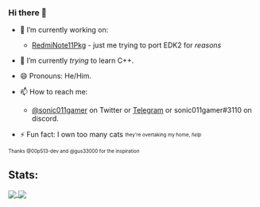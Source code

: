 ### Hi there 👋
- 🔭 I’m currently working on:
  -  [RedmiNote11Pkg](https://github.com/sonic011gamer/RedmiNote11Pkg) - just me trying to port EDK2 for *reasons*


- 🌱 I’m currently *trying* to learn C++.


- 😄 Pronouns: He/Him.


- 📫 How to reach me: 
  - [@sonic011gamer](https://twitter.com/sonic011gamer) on Twitter or [Telegram](https://t.me/sonic011gamer) or sonic011gamer#3110 on discord.
  
- ⚡ Fun fact: I own too many cats <sub><sup>they're overtaking my home, *help*</sup></sub>

<sub><sup>Thanks @00p513-dev and @gus33000 for the inspiration</sup></sub>

Stats:
-----

<a href="https://github.com/sonic011gamer">
  <img align="center" src="https://github-readme-stats.vercel.app/api/top-langs/?username=sonic011gamer&langs_count=14&theme=nord&layout=compact" />
</a>
<a href="https://github.com/sonic011gamer">
  <img align="center" src="https://github-readme-stats.vercel.app/api?username=sonic011gamer&show_icons=true&theme=nord&include_all_commits=true)](https://github.com/sonic011gamer" />
</a>


<!--
**sonic011gamer/sonic011gamer** is a ✨ _special_ ✨ repository because its `README.md` (this file) appears on your GitHub profile.

Here are some ideas to get you started:

- 🔭 I’m currently working on ...
- 🌱 I’m currently learning ...
- 👯 I’m looking to collaborate on ...
- 🤔 I’m looking for help with ...
- 💬 Ask me about ...
- 📫 How to reach me: ...
- 😄 Pronouns: ...
- ⚡ Fun fact: ...
-->
